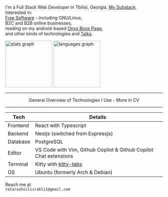I'm a Full Stack Web Developer in Tbilisi, Georgia. [My Substack](https://monoira.substack.com/).  
Interested in:  
[Free Software](https://www.youtube.com/watch?v=Ag1AKIl_2GM) - including GNU/Linux,  
B2C and B2B online businesses,  
reading on my android-based [Onyx Boox Page](https://www.youtube.com/watch?v=nga9V06SRm8),  
and other kinds of technologies and [Talks](https://github.com/monoira/interesting).

<div align="left">
  <img src="https://github-readme-stats.vercel.app/api?username=monoira&hide_title=false&hide_rank=true&show_icons=true&include_all_commits=true&disable_animations=false&theme=nord&locale=en&hide_border=false&order=1" height="150" alt="stats graph"  />
  <img src="https://github-readme-stats.vercel.app/api/top-langs?username=monoira&locale=en&hide_title=false&layout=compact&card_width=320&langs_count=6&theme=nord&hide_border=false&order=2" height="150" alt="languages graph"  />
</div>

---

<div align="center">General Overview of Technologies I Use - More in CV</div>

---

| Tech     | Details                                                           |
| -------- | ----------------------------------------------------------------- |
| Frontend | React with Typescript                                             |
| Backend  | Nestjs (switched from Expressjs)                                  |
| Database | PostgreSQL                                                        |
| Editor   | VS Code with Vim, Github Copilot & Github Copilot Chat extensions |
| Terminal | Kitty with [kitty-tabs](https://github.com/monoira/kitty-tabs)    |
| OS       | Ubuntu (formerly Arch & Debian)                                   |

Reach me at  
`tatarashviliirakli1@gmail.com`
